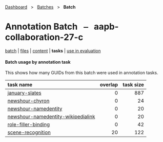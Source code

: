 [Dashboard](../../index.md)  &nbsp; > &nbsp; [Batches](../index.md)  &nbsp; > &nbsp; **Batch** 

# Annotation Batch &nbsp; ⎯ &nbsp; aapb-collaboration-27-c

[batch](index.md) | [files](files.md) | [content](content.md) | **tasks** | [use in evaluation](evaluation.md) 

#### Batch usage by annotation task

This shows how many GUIDs from this batch were used in annotation tasks.

| task name | overlap | task size |
| :------ | ------: | ------: |
| [january-slates](../../tasks/january-slates/index.md) | 0 | 887 |
| [newshour-chyron](../../tasks/newshour-chyron/index.md) | 0 | 24 |
| [newshour-namedentity](../../tasks/newshour-namedentity/index.md) | 0 | 20 |
| [newshour-namedentity-wikipedialink](../../tasks/newshour-namedentity-wikipedialink/index.md) | 0 | 20 |
| [role-filler-binding](../../tasks/role-filler-binding/index.md) | 0 | 42 |
| [scene-recognition](../../tasks/scene-recognition/index.md) | 20 | 122 |
